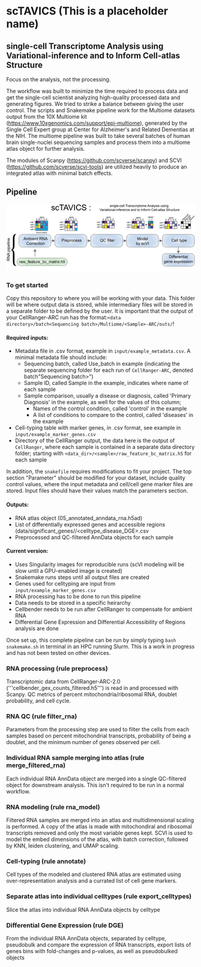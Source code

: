 # scTAVICS (This is a placeholder name)

## single-cell Transcriptome Analysis using Variational-inference and to Inform Cell-atlas Structure

Focus on the analysis, not the processing. 

The workflow was built to minimize the time required to process data and get the single-cell scientist analyzing high-quality processed data and generating figures. We tried to strike a balance between giving the user control. The scripts and Snakemake pipeline work for the Multiome datasets output from the 10X Multiome kit (https://www.10xgenomics.com/support/epi-multiome), generated by the Single Cell Expert group at Center for Alzheimer's and Related Dementias at the NIH. The multiome pipeline was built to take several batches of human brain single-nuclei sequencing samples and process them into a multiome atlas object for further analysis. 
 
The modules of Scanpy (https://github.com/scverse/scanpy) and SCVI (https://github.com/scverse/scvi-tools) are utilized heavily to produce an integrated atlas with minimal batch effects. 

## Pipeline

![screenshot](images/scTAVIS.png)

### To get started

Copy this repository to where you will be working with your data. This folder will be where output data is stored, while intermediary files will be stored in a separate folder to be defined by the user. It is important that the output of your CellRanger-ARC run has the format:`<data directory>/batch<Sequencing batch>/Multiome/<Sample>-ARC/outs/`!

#### Required inputs:
- Metadata file in .csv format, example in `input/example_metadata.csv`. A minimal metadata file should include:
  - Sequencing batch, called Use_batch in example (indicating the separate sequencing folder for each run of `CellRanger-ARC`, denoted batch"Sequencing batch>")
  - Sample ID, called Sample in the example, indicates where name of each sample
  - Sample comparison, usually a disease or diagnosis, called 'Primary Diagnosis' in the example, as well for the values of this column;
    - Names of the control condition, called 'control' in the example
    - A list of conditions to compare to the control, called 'diseases' in the example
- Cell-typing table with marker genes, in .csv format, see example in `input/example_marker_genes.csv`
- Directory of the CellRanger output, the data here is the output of `CellRanger`, where each sample is contained in a separate data directory folder; starting with `<data_dir>/<sample>/raw_feature_bc_matrix.h5` for each sample

In addition, the `snakefile` requires modifications to fit your project. The top section "Parameter" should be modified for your dataset, include quality control values, where the input metadata and cell/cell gene marker files are stored. Input files should have their values match the parameters section.

#### Outputs:
- RNA atlas object (05_annotated_anndata_rna.h5ad)
- List of differentially expressed genes and accessible regions (data/significant_genes/<rna>/<celltype_disease_DGE>.csv
- Preprocessed and QC-filtered AnnData objects for each sample

#### Current version:
- Uses Singularity images for reproducible runs (scVI modeling will be slow until a GPU-enabled image is created)
- Snakemake runs steps until all output files are created
- Genes used for celltyping are input from `input/example_marker_genes.csv`
- RNA processing has to be done to run this pipeline 
- Data needs to be stored in a specific heirarchy
- Cellbender needs to be run after CellRanger to compensate for ambient RNA
- Differential Gene Expression and Differential Accessibility of Regions analysis are done 

Once set up, this complete pipeline can be run by simply typing `bash snakemake.sh` in terminal in an HPC running Slurm. This is a work in progress and has not been tested on other devices. 

### RNA processing (rule preprocess) 

Transcriptomic data from CellRanger-ARC-2.0 ('''cellbender_gex_counts_filtered.h5''') is read in and processed with Scanpy. QC metrics of percent mitochondria/ribosomal RNA, doublet probability, and cell cycle.

### RNA QC (rule filter_rna) 

Parameters from the processing step are used to filter the cells from each samples based on percent mitochondrial transcripts, probability of being a doublet, and the minimum number of genes observed per cell.

### Individual RNA sample merging into atlas (rule merge_filtered_rna)

Each individual RNA AnnData object are merged into a single QC-filtered object for downstream analysis. This isn't required to be run in a normal workflow.

### RNA modeling (rule rna_model) 

Filtered RNA samples are merged into an atlas and multidimensional scaling is performed. A copy of the atlas is made with mitochondiral and ribosomal transcripts removed and only the most variable genes kept. SCVI is used to model the embed dimensions of the atlas, with batch correction, followed by KNN, leiden clustering, and UMAP scaling.

### Cell-typing (rule annotate) 

Cell types of the modeled and clustered RNA atlas are estimated using over-representation analysis and a currated list of cell gene markers.

### Separate atlas into individual celltypes (rule export_celltypes) 

Slice the atlas into individual RNA AnnData objects by celltype

### Differential Gene Expression (rule DGE) 
From the individual RNA AnnData objects, separated by celltype, pseudobulk and compare the expression of RNA transcripts, export lists of genes bins with fold-changes and p-values, as well as pseudobulked objects
